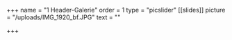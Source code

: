 +++
name = "1 Header-Galerie"
order = 1
type = "picslider"
[[slides]]
picture = "/uploads/IMG_1920_bf.JPG"
text = ""

+++
